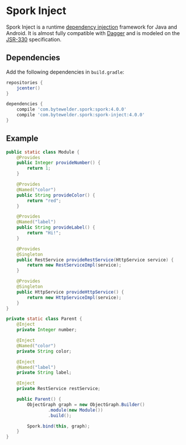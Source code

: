 # Spork Inject

Spork Inject is a runtime [dependency injection][dependency_injection] framework for Java and Android. It is almost fully compatible with [Dagger][dagger] and is modeled on the [JSR-330][jsr-330] specification.

## Dependencies

Add the following dependencies in `build.gradle`:

```groovy
repositories {
	jcenter()
}

dependencies {
    compile 'com.bytewelder.spork:spork:4.0.0'
    compile 'com.bytewelder.spork:spork-inject:4.0.0'
}
```

## Example

```java
public static class Module {
	@Provides
	public Integer provideNumber() {
		return 1;
	}

	@Provides
	@Named("color")
	public String provideColor() {
		return "red";
	}

	@Provides
	@Named("label")
	public String provideLabel() {
		return "Hi!";
	}

	@Provides
	@Singleton
	public RestService provideRestService(HttpService service) {
		return new RestServiceImpl(service);
	}

	@Provides
	@Singleton
	public HttpService provideHttpService() {
		return new HttpServiceImpl(service);
	}
}

private static class Parent {
	@Inject
	private Integer number;

	@Inject
	@Named("color")
	private String color;

	@Inject
	@Named("label")
	private String label;

	@Inject
	private RestService restService;

	public Parent() {
		ObjectGraph graph = new ObjectGraph.Builder()
				.module(new Module())
				.build();

		Spork.bind(this, graph);
	}
}
```

[dependency_injection]: https://en.wikipedia.org/wiki/Dependency_injection
[dagger]: https://google.github.io/dagger/
[benchmarks]: http://spork.bytewelder.com/about/benchmarks/
[jsr-330]: https://jcp.org/en/jsr/detail?id=330